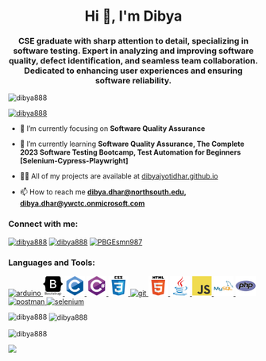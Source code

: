 <h1 align="center">Hi 👋, I'm Dibya</h1>
<h3 align="center">CSE graduate with sharp attention to detail, specializing in software testing. Expert in analyzing and improving software quality, defect identification, and seamless team collaboration. Dedicated to enhancing user experiences and ensuring software reliability.</h3>

<p align="left"> <img src="https://komarev.com/ghpvc/?username=dibya888&label=Profile%20views&color=0e75b6&style=flat" alt="dibya888" /> </p>

<p align="left"> <a href="https://github.com/ryo-ma/github-profile-trophy"><img src="https://github-profile-trophy.vercel.app/?username=dibya888" alt="dibya888" /></a> </p>

- 🔭 I’m currently focusing on **Software Quality Assurance**

- 🌱 I’m currently learning **Software Quality Assurance, The Complete 2023 Software Testing Bootcamp, Test Automation for Beginners [Selenium-Cypress-Playwright]**

- 👨‍💻 All of my projects are available at [dibyajyotidhar.github.io](dibyajyotidhar.github.io)

- 📫 How to reach me **dibya.dhar@northsouth.edu, dibya.dhar@ywctc.onmicrosoft.com**

<h3 align="left">Connect with me:</h3>
<p align="left">
<a href="https://codepen.io/dibya888" target="blank"><img align="center" src="https://raw.githubusercontent.com/rahuldkjain/github-profile-readme-generator/master/src/images/icons/Social/codepen.svg" alt="dibya888" height="30" width="40" /></a>
<a href="https://linkedin.com/in/dibya888" target="blank"><img align="center" src="https://raw.githubusercontent.com/rahuldkjain/github-profile-readme-generator/master/src/images/icons/Social/linked-in-alt.svg" alt="dibya888" height="30" width="40" /></a>
<a href="https://discord.gg/PBGEsmn987" target="blank"><img align="center" src="https://raw.githubusercontent.com/rahuldkjain/github-profile-readme-generator/master/src/images/icons/Social/discord.svg" alt="PBGEsmn987" height="30" width="40" /></a>
</p>

<h3 align="left">Languages and Tools:</h3>
<p align="left"> <a href="https://www.arduino.cc/" target="_blank" rel="noreferrer"> <img src="https://cdn.worldvectorlogo.com/logos/arduino-1.svg" alt="arduino" width="40" height="40"/> </a> <a href="https://getbootstrap.com" target="_blank" rel="noreferrer"> <img src="https://raw.githubusercontent.com/devicons/devicon/master/icons/bootstrap/bootstrap-plain-wordmark.svg" alt="bootstrap" width="40" height="40"/> </a> <a href="https://www.cprogramming.com/" target="_blank" rel="noreferrer"> <img src="https://raw.githubusercontent.com/devicons/devicon/master/icons/c/c-original.svg" alt="c" width="40" height="40"/> </a> <a href="https://www.w3schools.com/cs/" target="_blank" rel="noreferrer"> <img src="https://raw.githubusercontent.com/devicons/devicon/master/icons/csharp/csharp-original.svg" alt="csharp" width="40" height="40"/> </a> <a href="https://www.w3schools.com/css/" target="_blank" rel="noreferrer"> <img src="https://raw.githubusercontent.com/devicons/devicon/master/icons/css3/css3-original-wordmark.svg" alt="css3" width="40" height="40"/> </a> <a href="https://git-scm.com/" target="_blank" rel="noreferrer"> <img src="https://www.vectorlogo.zone/logos/git-scm/git-scm-icon.svg" alt="git" width="40" height="40"/> </a> <a href="https://www.w3.org/html/" target="_blank" rel="noreferrer"> <img src="https://raw.githubusercontent.com/devicons/devicon/master/icons/html5/html5-original-wordmark.svg" alt="html5" width="40" height="40"/> </a> <a href="https://www.java.com" target="_blank" rel="noreferrer"> <img src="https://raw.githubusercontent.com/devicons/devicon/master/icons/java/java-original.svg" alt="java" width="40" height="40"/> </a> <a href="https://developer.mozilla.org/en-US/docs/Web/JavaScript" target="_blank" rel="noreferrer"> <img src="https://raw.githubusercontent.com/devicons/devicon/master/icons/javascript/javascript-original.svg" alt="javascript" width="40" height="40"/> </a> <a href="https://www.mysql.com/" target="_blank" rel="noreferrer"> <img src="https://raw.githubusercontent.com/devicons/devicon/master/icons/mysql/mysql-original-wordmark.svg" alt="mysql" width="40" height="40"/> </a> <a href="https://www.php.net" target="_blank" rel="noreferrer"> <img src="https://raw.githubusercontent.com/devicons/devicon/master/icons/php/php-original.svg" alt="php" width="40" height="40"/> </a> <a href="https://postman.com" target="_blank" rel="noreferrer"> <img src="https://www.vectorlogo.zone/logos/getpostman/getpostman-icon.svg" alt="postman" width="40" height="40"/> </a> <a href="https://www.selenium.dev" target="_blank" rel="noreferrer"> <img src="https://raw.githubusercontent.com/detain/svg-logos/780f25886640cef088af994181646db2f6b1a3f8/svg/selenium-logo.svg" alt="selenium" width="40" height="40"/> </a> </p>

<p><img align="left" src="https://github-readme-stats.vercel.app/api/top-langs?username=dibya888&show_icons=true&locale=en&layout=compact" alt="dibya888" /></p>

<p>&nbsp;<img align="center" src="https://github-readme-stats.vercel.app/api?username=dibya888&show_icons=true&locale=en" alt="dibya888" /></p>

<p><img align="center" src="https://github-readme-streak-stats.herokuapp.com/?user=dibya888&" alt="dibya888" /></p>

<a href='https://holopin.io/@vinitshahdeo'>
    <img src='https://holopin.onrender.com/vinitshahdeo'/>
</a>
